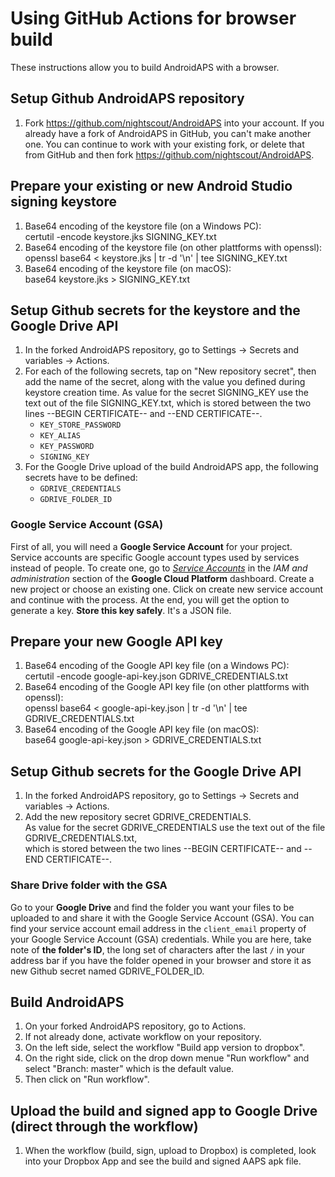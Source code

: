 # Using GitHub Actions for browser build

These instructions allow you to build AndroidAPS with a browser.


## Setup Github AndroidAPS repository

1. Fork https://github.com/nightscout/AndroidAPS into your account. If you already have a fork of AndroidAPS in GitHub, you can't make another one. You can continue to work with your existing fork, or delete that from GitHub and then fork https://github.com/nightscout/AndroidAPS.


## Prepare your existing or new Android Studio signing keystore

1. Base64 encoding of the keystore file (on a Windows PC):\
   certutil -encode keystore.jks SIGNING_KEY.txt
2. Base64 encoding of the keystore file (on other plattforms with openssl):\
   openssl base64 < keystore.jks | tr -d '\n' | tee SIGNING_KEY.txt
3. Base64 encoding of the keystore file (on macOS):\
   base64 keystore.jks > SIGNING_KEY.txt


## Setup Github secrets for the keystore and the Google Drive API

1. In the forked AndroidAPS repository, go to Settings -> Secrets and variables -> Actions.
1. For each of the following secrets, tap on "New repository secret", then add the name of the secret, along with the value you defined during keystore creation time. As value for the secret SIGNING_KEY use the text out of the file SIGNING_KEY.txt, which is stored between the two lines --BEGIN CERTIFICATE-- and --END CERTIFICATE--.  
    * `KEY_STORE_PASSWORD`
    * `KEY_ALIAS`
    * `KEY_PASSWORD`
    * `SIGNING_KEY`
1. For the Google Drive upload of the build AndroidAPS app, the following secrets have to be defined:
    * `GDRIVE_CREDENTIALS`
    * `GDRIVE_FOLDER_ID`

### Google Service Account (GSA)
First of all, you will need a **Google Service Account** for your project. Service accounts are specific Google account types used by services instead of people. To create one, go to [*Service Accounts*](https://console.cloud.google.com/apis/credentials) in the *IAM and administration* section of the **Google Cloud Platform** dashboard. Create a new project or choose an existing one. Click on create new service account and continue with the process. At the end, you will get the option to generate a key. **Store this key safely**. It's a JSON file.

## Prepare your new Google API key

1. Base64 encoding of the Google API key file (on a Windows PC):\
   certutil -encode google-api-key.json GDRIVE_CREDENTIALS.txt
2. Base64 encoding of the Google API key file (on other plattforms with openssl):\
   openssl base64 < google-api-key.json | tr -d '\n' | tee GDRIVE_CREDENTIALS.txt
3. Base64 encoding of the Google API key file (on macOS):\
   base64 google-api-key.json > GDRIVE_CREDENTIALS.txt

## Setup Github secrets for the Google Drive API

1. In the forked AndroidAPS repository, go to Settings -> Secrets and variables -> Actions.
1. Add the new repository secret GDRIVE_CREDENTIALS.\
   As value for the secret GDRIVE_CREDENTIALS use the text out of the file GDRIVE_CREDENTIALS.txt,\
   which is stored between the two lines --BEGIN CERTIFICATE-- and --END CERTIFICATE--.  

### Share Drive folder with the GSA

Go to your **Google Drive** and find the folder you want your files to be uploaded to and share it with the Google Service Account (GSA). You can find your service account email address in the `client_email` property of your Google Service Account (GSA) credentials. While you are here, take note of **the folder's ID**, the long set of characters after the last `/` in your address bar if you have the folder opened in your browser and store it as new Github secret named GDRIVE_FOLDER_ID.

## Build AndroidAPS
1. On your forked AndroidAPS repository, go to Actions.
2. If not already done, activate workflow on your repository.
3. On the left side, select the workflow "Build app version to dropbox".
4. On the right side, click on the drop down menue "Run workflow" and select "Branch: master" which is the default value.
5. Then click on "Run workflow".


## Upload the build and signed app to Google Drive (direct through the workflow)
1. When the workflow (build, sign, upload to Dropbox) is completed,
   look into your Dropbox App and see the build and signed AAPS apk file.
